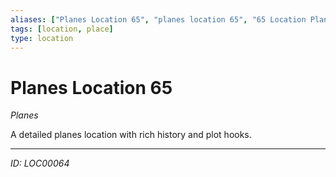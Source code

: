 ```yaml
---
aliases: ["Planes Location 65", "planes location 65", "65 Location Planes"]
tags: [location, place]
type: location
---
```


# Planes Location 65

*Planes*

A detailed planes location with rich history and plot hooks.

---
*ID: LOC00064*
